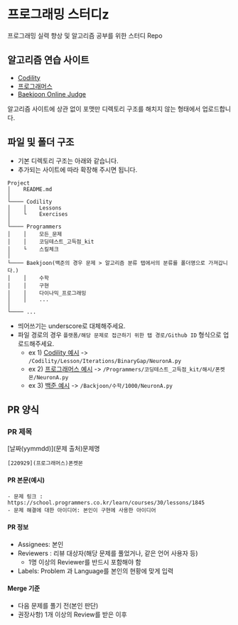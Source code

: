 # 프로그래밍 스터디z

프로그래밍 실력 향상 및 알고리즘 공부를 위한 스터디 Repo

## 알고리즘 연습 사이트
- [Codility](https://app.codility.com/)
- [프로그래머스](https://programmers.co.kr/)
- [Baekjoon Online Judge](https://www.acmicpc.net/)

알고리즘 사이트에 상관 없이 포맷만 디렉토리 구조를 해치지 않는 형태에서 업로드합니다.
  
## 파일 및 폴더 구조
  - 기본 디렉토리 구조는 아래와 같습니다.
  - 추가되는 사이트에 따라 확장해 주시면 됩니다.
  ```
  Project
  │    README.md
  │
  └──── Codility
  │    │    Lessons
  │    └    Exercises
  │
  └──── Programmers
  │    │    모든_문제
  │    │    코딩테스트_고득점_kit
  │    └    스킬체크
  │
  └──── Baekjoon(백준의 경우 문제 > 알고리즘 분류 탭에서의 분류를 폴더명으로 가져갑니다.)
  │    │    수학
  │    │    구현
  │    │    다이나믹_프로그래밍 
  │    │    ...
  │
  └──── ...

  ```
  - 띄어쓰기는 underscore로 대체해주세요.
  - 파일 경로의 경우 `플랫폼/해당 문제로 접근하기 위한 탭 경로/Github ID` 형식으로 업로드해주세요.
    - ex 1) [Codility 예시](https://app.codility.com/programmers/lessons/1-iterations/binary_gap/) -> `/Codility/Lesson/Iterations/BinaryGap/NeuronA.py`
    - ex 2) [프로그래머스 예시](https://school.programmers.co.kr/learn/courses/30/lessons/1845) -> `/Programmers/코딩테스트_고득점_kit/해시/폰켓몬/NeuronA.py`
    - ex 3) [백준 예시](https://www.acmicpc.net/problem/1000) -> `/Backjoon/수학/1000/NeuronA.py`
  
## PR 양식

### PR 제목
[날짜(yymmdd)](문제 출처)문제명
 ```
 [220929](프로그래머스)폰켓몬
 ```

#### PR 본문(예시)
```
- 문제 링크 : https://school.programmers.co.kr/learn/courses/30/lessons/1845
- 문제 해결에 대한 아이디어: 본인이 구현에 사용한 아이디어
```

#### PR 정보
- Assignees: 본인
- Reviewers : 리뷰 대상자(해당 문제를 풀었거나, 같은 언어 사용자 등)
  - 1명 이상의 Reviewer를 반드시 포함해야 함
- Labels: Problem 과 Language를 본인의 현황에 맞게 입력 

#### Merge 기준
 - 다음 문제를 풀기 전(본인 판단)
 - 권장사항) 1개 이상의 Review를 받은 이후
